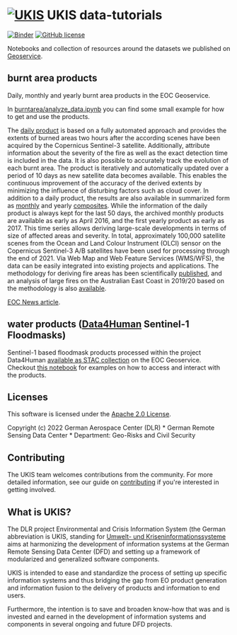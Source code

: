 # [![UKIS](https://raw.githubusercontent.com/dlr-eoc/ukis-pysat/master/docs/ukis-logo.png)](https://www.dlr.de/eoc/en/desktopdefault.aspx/tabid-5413/10560_read-21914/) UKIS data-tutorials

[![Binder](https://mybinder.org/badge_logo.svg)](https://mybinder.org/v2/gh/dlr-eoc/ukis-data-tutorials/HEAD)
[![GitHub license](https://img.shields.io/badge/License-Apache%202.0-blue.svg)](LICENSE)

Notebooks and collection of resources around the datasets we published on [Geoservice](https://geoservice.dlr.de/web/).

## burnt area products
Daily, monthly and yearly burnt area products in the EOC Geoservice.

In [burntarea/analyze_data.ipynb](burntarea/analyze_data.ipynb) you can find some small example for how to get and use the products.

The [daily product](https://geoservice.dlr.de/web/maps/eoc:burntarea:efr:daily) is based on a fully automated approach and provides the extents of burned areas two hours after the according scenes have been acquired by the Copernicus Sentinel-3 satellite. Additionally, attribute information about the severity of the fire as well as the exact detection time is included in the data. It is also possible to accurately track the evolution of each burnt area. The product is iteratively and automatically updated over a period of 10 days as new satellite data becomes available. This enables the continuous improvement of the accuracy of the derived extents by minimizing the influence of disturbing factors such as cloud cover. In addition to a daily product, the results are also available in summarized form as [monthly](https://geoservice.dlr.de/web/maps/eoc:burntarea:efr:monthly) and yearly [composites](https://geoservice.dlr.de/web/maps/eoc:burntarea:efr:yearly). While the information of the daily product is always kept for the last 50 days, the archived monthly products are available as early as April 2016, and the first yearly product as early as 2017. This time series allows deriving large-scale developments in terms of size of affected areas and severity. In total, approximately 100,000 satellite scenes from the Ocean and Land Colour Instrument (OLCI) sensor on the Copernicus Sentinel-3 A/B satellites have been used for processing through the end of 2021. Via Web Map and Web Feature Services (WMS/WFS), the data can be easily integrated into existing projects and applications. The methodology for deriving fire areas has been scientifically [published](https://www.mdpi.com/2072-4292/12/13/2162), and an analysis of large fires on the Australian East Coast in 2019/20 based on the methodology is also [available](https://www.mdpi.com/2072-4292/13/24/4975).

[EOC News article](https://www.dlr.de/eoc/en/desktopdefault.aspx/tabid-18220/29005_read-77114/).

## water products ([Data4Human](https://www.dlr.de/content/en/images/2020/2/data4human-automated-damage-analysis.html) Sentinel-1 Floodmasks)
Sentinel-1 based floodmask products processed within the project Data4Human [available as STAC collection](https://geoservice.dlr.de/eoc/ogc/stac/collections/D4H) on the EOC Geoservice. Checkout [this notebook](water/access_data4human.ipynb) for examples on how to access and interact with the products.

## Licenses
This software is licensed under the [Apache 2.0 License](https://github.com/dlr-eoc/ukis-data-tutorials/blob/main/LICENSE.txt).

Copyright (c) 2022 German Aerospace Center (DLR) * German Remote Sensing Data Center * Department: Geo-Risks and Civil Security

## Contributing
The UKIS team welcomes contributions from the community.
For more detailed information, see our guide on [contributing](https://github.com/dlr-eoc/ukis-data-tutorials/blob/main/CONTRIBUTING.md) if you're interested in getting involved.

## What is UKIS?
The DLR project Environmental and Crisis Information System (the German abbreviation is UKIS, standing for [Umwelt- und Kriseninformationssysteme](https://www.dlr.de/eoc/en/desktopdefault.aspx/tabid-5413/10560_read-21914/) aims at harmonizing the development of information systems at the German Remote Sensing Data Center (DFD) and setting up a framework of modularized and generalized software components.

UKIS is intended to ease and standardize the process of setting up specific information systems and thus bridging the gap from EO product generation and information fusion to the delivery of products and information to end users.

Furthermore, the intention is to save and broaden know-how that was and is invested and earned in the development of information systems and components in several ongoing and future DFD projects.
